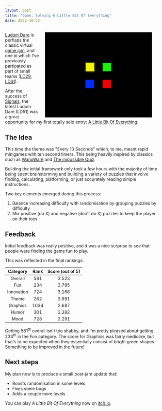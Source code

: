 ```yaml
---
layout: post
title: "Game: Solving A Little Bit Of Everything"
date: 2022-10-22
---
```


[<img style="float: right; border: 1px solid black" alt="ALBOE Screenshot." hspace="20" src="/assets/posts/alittlebitofeverything/cover_image.png" width="350px">](/assets/posts/alittlebitofeverything/cover_image.png)

[Ludum Dare](https://ldjam.com/) is perhaps *the* classic virtual [game jam](https://en.wikipedia.org/wiki/Game_jam), and one in which I've previously partipated as part of small teams ([LD29](https://web.archive.org/web/20210225162234/http://ludumdare.com/compo/ludum-dare-29/?action=preview&uid=23029), [LD31](https://web.archive.org/web/20200811184618/http://ludumdare.com/compo/ludum-dare-31/?action=preview&uid=23029)).

After the success of [Signals](https://mattravenhall.github.io/2022/09/13/Signals-Walkthrough.html), the latest Ludum Dare (LD51) was a great opportunity for my first totally solo entry: [A Little Bit Of Everything](https://mattravenhall.itch.io/a-little-bit-of-everything).

## The Idea
This time the theme was "Every 10 Seconds" which, to me, meant rapid minigames with ten second timers. This being heavily inspired by classics such as [WarioWare](https://mario.fandom.com/wiki/WarioWare_(series)) and [The Impossible Quiz](https://poki.com/en/g/the-impossible-quiz).

Building the initial framework only took a few hours with the majority of time being spent brainstorming and building a variety of puzzles that involve finding, calculating, platforming, or just accurately reading simple instructions.

Two key elements emerged during this process:

1. Balance increasing difficulty with randomisation by grouping puzzles by difficulty
2. Mix positive (do X) and negative (don't do X) puzzles to keep the player on their toes

## Feedback
Initial feedback was really positive, and it was a nice surprise to see that people were finding the game fun to play.

This was reflected in the final rankings:

| Category | Rank | Score (out of 5) |
| :------: | :--: | :--------------: |
| Overall | 581 | 3.523 |
| Fun | 234 | 3.785 |
| Innovation | 724 | 3.168 |
| Theme | 262 | 3.991 |
| Graphics | 1034 | 2.687 |
| Humor | 301 | 3.382 |
| Mood | 728 | 3.291 |

Getting 581<sup>th</sup> overall isn't too shabby, and I'm pretty pleased about getting 234<sup>th</sup> in the Fun category. The score for Graphics was fairly mediocre, but that's to be expected when they essentially consist of bright green shapes. Something to be improved in the future!

## Next steps
My plan now is to produce a small post-jam update that:

- Boosts randomisation in some levels
- Fixes some bugs
- Adds a couple more levels

You can play *A Little Bit Of Everything* now on [itch.io](https://mattravenhall.itch.io/a-little-bit-of-everything).
